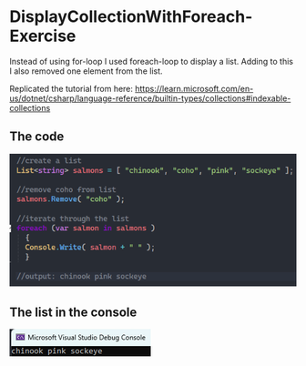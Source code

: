 # DisplayCollectionWithForeach-Exercise

Instead of using for-loop I used foreach-loop to display a list.
Adding to this I also removed one element from the list.

Replicated the tutorial from here:
https://learn.microsoft.com/en-us/dotnet/csharp/language-reference/builtin-types/collections#indexable-collections

## The code
![Alt text](/Screenshots/code.png "The code")

## The list in the console
![Alt text](/Screenshots/list-in-console.png "The list in the console")
